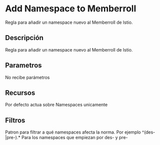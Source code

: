 # Add Namespace to Memberroll

Regla para añadir un namespace nuevo al Memberroll de Istio.

## Descripción

Regla para añadir un namespace nuevo al Memberroll de Istio.

## Parametros

No recibe parámetros

## Recursos

Por defecto actua sobre Namespaces unicamente

## Filtros

Patron para filtrar a qué namespaces afecta la norma. Por ejemplo ^(des-|pre-).* Para los namespaces que empiezan por des- y pre- 

